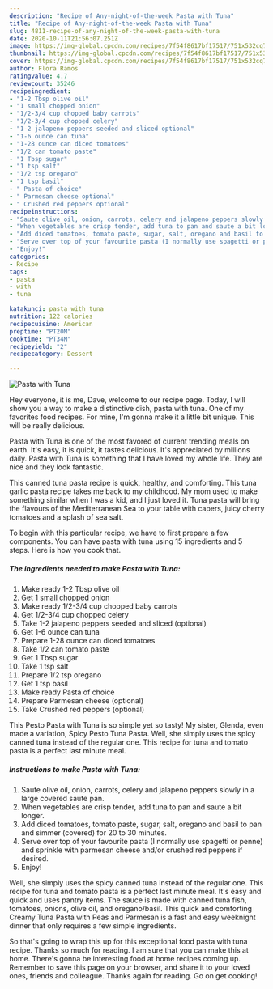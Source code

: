 ```yaml
---
description: "Recipe of Any-night-of-the-week Pasta with Tuna"
title: "Recipe of Any-night-of-the-week Pasta with Tuna"
slug: 4811-recipe-of-any-night-of-the-week-pasta-with-tuna
date: 2020-10-11T21:56:07.251Z
image: https://img-global.cpcdn.com/recipes/7f54f8617bf17517/751x532cq70/pasta-with-tuna-recipe-main-photo.jpg
thumbnail: https://img-global.cpcdn.com/recipes/7f54f8617bf17517/751x532cq70/pasta-with-tuna-recipe-main-photo.jpg
cover: https://img-global.cpcdn.com/recipes/7f54f8617bf17517/751x532cq70/pasta-with-tuna-recipe-main-photo.jpg
author: Flora Ramos
ratingvalue: 4.7
reviewcount: 35246
recipeingredient:
- "1-2 Tbsp olive oil"
- "1 small chopped onion"
- "1/2-3/4 cup chopped baby carrots"
- "1/2-3/4 cup chopped celery"
- "1-2 jalapeno peppers seeded and sliced optional"
- "1-6 ounce can tuna"
- "1-28 ounce can diced tomatoes"
- "1/2 can tomato paste"
- "1 Tbsp sugar"
- "1 tsp salt"
- "1/2 tsp oregano"
- "1 tsp basil"
- " Pasta of choice"
- " Parmesan cheese optional"
- " Crushed red peppers optional"
recipeinstructions:
- "Saute olive oil, onion, carrots, celery and jalapeno peppers slowly in a large covered saute pan."
- "When vegetables are crisp tender, add tuna to pan and saute a bit longer."
- "Add diced tomatoes, tomato paste, sugar, salt, oregano and basil to pan and simmer (covered) for 20 to 30 minutes."
- "Serve over top of your favourite pasta (I normally use spagetti or penne) and sprinkle with parmesan cheese and/or crushed red peppers if desired."
- "Enjoy!"
categories:
- Recipe
tags:
- pasta
- with
- tuna

katakunci: pasta with tuna 
nutrition: 122 calories
recipecuisine: American
preptime: "PT20M"
cooktime: "PT34M"
recipeyield: "2"
recipecategory: Dessert

---
```



![Pasta with Tuna](https://img-global.cpcdn.com/recipes/7f54f8617bf17517/751x532cq70/pasta-with-tuna-recipe-main-photo.jpg)

Hey everyone, it is me, Dave, welcome to our recipe page. Today, I will show you a way to make a distinctive dish, pasta with tuna. One of my favorites food recipes. For mine, I'm gonna make it a little bit unique. This will be really delicious.

Pasta with Tuna is one of the most favored of current trending meals on earth. It's easy, it is quick, it tastes delicious. It's appreciated by millions daily. Pasta with Tuna is something that I have loved my whole life. They are nice and they look fantastic.

This canned tuna pasta recipe is quick, healthy, and comforting. This tuna garlic pasta recipe takes me back to my childhood. My mom used to make something similar when I was a kid, and I just loved it. Tuna pasta will bring the flavours of the Mediterranean Sea to your table with capers, juicy cherry tomatoes and a splash of sea salt.


To begin with this particular recipe, we have to first prepare a few components. You can have pasta with tuna using 15 ingredients and 5 steps. Here is how you cook that.

<!--inarticleads1-->

##### The ingredients needed to make Pasta with Tuna:

1. Make ready 1-2 Tbsp olive oil
1. Get 1 small chopped onion
1. Make ready 1/2-3/4 cup chopped baby carrots
1. Get 1/2-3/4 cup chopped celery
1. Take 1-2 jalapeno peppers seeded and sliced (optional)
1. Get 1-6 ounce can tuna
1. Prepare 1-28 ounce can diced tomatoes
1. Take 1/2 can tomato paste
1. Get 1 Tbsp sugar
1. Take 1 tsp salt
1. Prepare 1/2 tsp oregano
1. Get 1 tsp basil
1. Make ready  Pasta of choice
1. Prepare  Parmesan cheese (optional)
1. Take  Crushed red peppers (optional)


This Pesto Pasta with Tuna is so simple yet so tasty! My sister, Glenda, even made a variation, Spicy Pesto Tuna Pasta. Well, she simply uses the spicy canned tuna instead of the regular one. This recipe for tuna and tomato pasta is a perfect last minute meal. 

<!--inarticleads2-->

##### Instructions to make Pasta with Tuna:

1. Saute olive oil, onion, carrots, celery and jalapeno peppers slowly in a large covered saute pan.
1. When vegetables are crisp tender, add tuna to pan and saute a bit longer.
1. Add diced tomatoes, tomato paste, sugar, salt, oregano and basil to pan and simmer (covered) for 20 to 30 minutes.
1. Serve over top of your favourite pasta (I normally use spagetti or penne) and sprinkle with parmesan cheese and/or crushed red peppers if desired.
1. Enjoy!


Well, she simply uses the spicy canned tuna instead of the regular one. This recipe for tuna and tomato pasta is a perfect last minute meal. It&#39;s easy and quick and uses pantry items. The sauce is made with canned tuna fish, tomatoes, onions, olive oil, and oregano/basil. This quick and comforting Creamy Tuna Pasta with Peas and Parmesan is a fast and easy weeknight dinner that only requires a few simple ingredients. 

So that's going to wrap this up for this exceptional food pasta with tuna recipe. Thanks so much for reading. I am sure that you can make this at home. There's gonna be interesting food at home recipes coming up. Remember to save this page on your browser, and share it to your loved ones, friends and colleague. Thanks again for reading. Go on get cooking!
